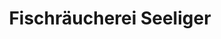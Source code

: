 ---
title: "Fischräucherei Seeliger"
url: /neustadt-an-der-donau/fischraeucherei-seeliger/
shop: Fisch
---